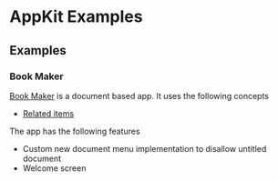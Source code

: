 # AppKit Examples

## Examples

### Book Maker

[Book Maker](BookMaker/README.md) is a document based app. It uses the following
concepts

- [Related items](https://developer.apple.com/library/archive/documentation/Security/Conceptual/AppSandboxDesignGuide/AppSandboxInDepth/AppSandboxInDepth.html#//apple_ref/doc/uid/TP40011183-CH3-SW22)

The app has the following features

- Custom new document menu implementation to disallow untitled document
- Welcome screen
